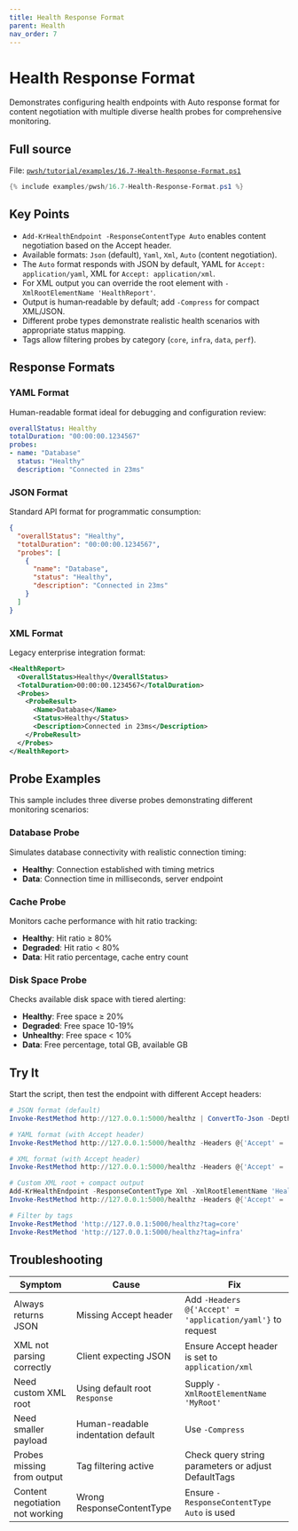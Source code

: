 ```yaml
---
title: Health Response Format
parent: Health
nav_order: 7
---
```


# Health Response Format

Demonstrates configuring health endpoints with Auto response format for content negotiation
with multiple diverse health probes for comprehensive monitoring.

## Full source

File: [`pwsh/tutorial/examples/16.7-Health-Response-Format.ps1`][16.7-Health-Response-Format.ps1]

```powershell
{% include examples/pwsh/16.7-Health-Response-Format.ps1 %}
```

## Key Points

- `Add-KrHealthEndpoint -ResponseContentType Auto` enables content negotiation based on the Accept header.
- Available formats: `Json` (default), `Yaml`, `Xml`, `Auto` (content negotiation).
- The `Auto` format responds with JSON by default, YAML for `Accept: application/yaml`, XML for `Accept: application/xml`.
- For XML output you can override the root element with `-XmlRootElementName 'HealthReport'`.
- Output is human‑readable by default; add `-Compress` for compact XML/JSON.
- Different probe types demonstrate realistic health scenarios with appropriate status mapping.
- Tags allow filtering probes by category (`core`, `infra`, `data`, `perf`).

## Response Formats

### YAML Format

Human-readable format ideal for debugging and configuration review:

```yaml
overallStatus: Healthy
totalDuration: "00:00:00.1234567"
probes:
- name: "Database"
  status: "Healthy"
  description: "Connected in 23ms"
```

### JSON Format

Standard API format for programmatic consumption:

```json
{
  "overallStatus": "Healthy",
  "totalDuration": "00:00:00.1234567",
  "probes": [
    {
      "name": "Database",
      "status": "Healthy",
      "description": "Connected in 23ms"
    }
  ]
}
```

### XML Format

Legacy enterprise integration format:

```xml
<HealthReport>
  <OverallStatus>Healthy</OverallStatus>
  <TotalDuration>00:00:00.1234567</TotalDuration>
  <Probes>
    <ProbeResult>
      <Name>Database</Name>
      <Status>Healthy</Status>
      <Description>Connected in 23ms</Description>
    </ProbeResult>
  </Probes>
</HealthReport>
```

## Probe Examples

This sample includes three diverse probes demonstrating different monitoring scenarios:

### Database Probe

Simulates database connectivity with realistic connection timing:

- **Healthy**: Connection established with timing metrics
- **Data**: Connection time in milliseconds, server endpoint

### Cache Probe

Monitors cache performance with hit ratio tracking:

- **Healthy**: Hit ratio ≥ 80%
- **Degraded**: Hit ratio < 80%
- **Data**: Hit ratio percentage, cache entry count

### Disk Space Probe

Checks available disk space with tiered alerting:

- **Healthy**: Free space ≥ 20%
- **Degraded**: Free space 10-19%
- **Unhealthy**: Free space < 10%
- **Data**: Free percentage, total GB, available GB

## Try It

Start the script, then test the endpoint with different Accept headers:

```powershell
# JSON format (default)
Invoke-RestMethod http://127.0.0.1:5000/healthz | ConvertTo-Json -Depth 4

# YAML format (with Accept header)
Invoke-RestMethod http://127.0.0.1:5000/healthz -Headers @{'Accept' = 'application/yaml'}

# XML format (with Accept header)
Invoke-RestMethod http://127.0.0.1:5000/healthz -Headers @{'Accept' = 'application/xml'}

# Custom XML root + compact output
Add-KrHealthEndpoint -ResponseContentType Xml -XmlRootElementName 'HealthReport' -Compress
Invoke-RestMethod http://127.0.0.1:5000/healthz -Headers @{'Accept' = 'application/xml'}

# Filter by tags
Invoke-RestMethod 'http://127.0.0.1:5000/healthz?tag=core'
Invoke-RestMethod 'http://127.0.0.1:5000/healthz?tag=infra'
```

## Troubleshooting

| Symptom | Cause | Fix |
|---------|-------|-----|
| Always returns JSON | Missing Accept header | Add `-Headers @{'Accept' = 'application/yaml'}` to request |
| XML not parsing correctly | Client expecting JSON | Ensure Accept header is set to `application/xml` |
| Need custom XML root | Using default root `Response` | Supply `-XmlRootElementName 'MyRoot'` |
| Need smaller payload | Human-readable indentation default | Use `-Compress` |
| Probes missing from output | Tag filtering active | Check query string parameters or adjust DefaultTags |
| Content negotiation not working | Wrong ResponseContentType | Ensure `-ResponseContentType Auto` is used |

[16.7-Health-Response-Format.ps1]: /pwsh/tutorial/examples/16.7-Health-Response-Format.ps1
